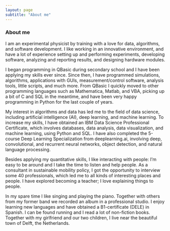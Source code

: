 ```yaml
---
layout: page
subtitle: "About me"
---
```


### About me

I am an experimental physicist by training with a love for data, algorithms, and software development. I like working in an innovative environment, and have a lot of experience setting up and performing experiments, developing software, analyzing and reporting results, and designing hardware modules.

I began programming in QBasic during secondary school and I have been applying my skills ever since. Since then, I have programmed simulations, algorithms, applications with GUIs, measurement/control software, analysis tools, little scripts, and much more. From QBasic I quickly moved to other programming languages such as Mathematica, Matlab, and VBA, picking up a bit of C and SQL in the meantime, and have been very happy programming in Python for the last couple of years.

My interest in algorithms and data has led me to the field of data science, including artificial intelligence (AI), deep learning, and machine learning. To increase my skills, I have obtained an IBM Data Science Professional Certificate, which involves databases, data analysis, data visualization, and machine learning, using Python and SQL. I have also completed the 5-course Deep Learning Specialization from deeplearning.ai, involving deep, convolutional, and recurrent neural networks, object detection, and natural language processing.

Besides applying my quantitative skills, I like interacting with people: I’m easy to be around and I take the time to listen and help people. As a consultant in sustainable mobility policy, I got the opportunity to interview some 40 professionals, which led me to all kinds of interesting places and people. I have explored becoming a teacher; I love explaining things to people.

In my spare time I like singing and playing the piano. Together with others from my former band we recorded an album in a professional studio. I enjoy learning new languages and have obtained a B1-certificate (DELE) in Spanish. I can be found running and I read a lot of non-fiction books. Together with my girlfriend and our two children, I live near the beautiful town of Delft, the Netherlands.